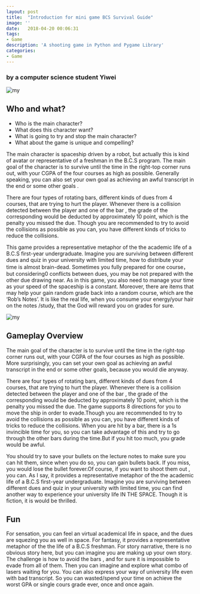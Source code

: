 ```yaml
---
layout: post
title:  "Introduction for mini game BCS Survival Guide"
image: ''
date:   2018-04-20 00:06:31
tags:
- Game
description: 'A shooting game in Python and Pygame Library'
categories:
- Game
---
```

### by a computer science student Yiwei
![my](https://github.com/zywkloo/muse.github.io/raw/master/assets/img/sharding-gerenciamento-usuarios/carrega-sozinho.jpg)

## Who and what?

* Who is the main character? 
* What does this character want? 
* What is going to try and stop the main character? 
* What about the game is unique and compelling?

The main character is spaceship driven by a robot, but actually this is kind of avatar or representative of a freshman in the B.C.S program. The main goal of the character is to survive until the time in the right-top corner runs out, with your CGPA of the four courses as high as possible. Generally speaking, you can also set your own goal as achieving an awful transcript in the end or some other goals .

There are four types of rotating bars, different kinds of dues from 4 courses, that are trying to hurt the player. Whenever there is a collision detected between the player and one of the bar , the grade of the corresponding would be deducted by approximately 10 point, which is the penalty you missed the due. Though you are recommended to try to avoid the collisions as possible as you can, you have different kinds of tricks to reduce the collisions.

This game provides a representative metaphor of the the academic life of a B.C.S first-year undergraduate. Imagine you are surviving between different dues and quiz in your university with limited time, how to distribute your time is almost brain-dead. Sometimes you fully prepared for one course，but considering0 conflicts between dues, you may be not prepared with the other due drawing near. As in this game, you also need to manage your time as your speed of the spaceship is a constant. Moreover, there are items that may help your gain random grade back into a random course, which are the ‘Rob’s  Notes’. It is like the real life, when you consume your energy/your hair on the notes /study, that the God will reward you on grades for sure.  

![my](https://github.com/zywkloo/muse.github.io/raw/master/assets/img/sharding-gerenciamento-usuarios/BCS%20survival%20guide.png)

## Gameplay Overview 

The main goal of the character is to survive until the time in the right-top corner runs out, with your CGPA of the four courses as high as possible. More surprisingly, you can set your own goal as achieving an awful transcript in the end or some other goals, because you would die anyway.

There are four types of rotating bars, different kinds of dues from 4 courses, that are trying to hurt the player. Whenever there is a collision detected between the player and one of the bar , the grade of the corresponding would be deducted by approximately 10 point, which is the penalty you missed the due. The game supports 8 directions for you to move the ship in order to evade.Though you are recommended to try to avoid the collisions as possible as you can, you have different kinds of tricks to reduce the collisions. When you are hit by a bar, there is a 1s invincible time for you, so you can take advantage of this and try to go through the other bars during the time.But if you hit too much, you grade would be awful.

You should try to save your bullets on the lecture notes to make sure you can hit them, since when you do so, you can gain bullets back. If you miss, you would lose the bullet forever.Of course, if you want to shoot them out , you can.
As I say, it provides a representative metaphor of the the academic life of a B.C.S first-year undergraduate. Imagine you are surviving between different dues and quiz in your university with limited time, you can find another way to experience your university life IN THE SPACE. Though it is fiction, it is would be thrilled.



## Fun 

 For sensation, you can feel an virtual academical life in space, and the dues are squezing you as well in space. For fantasy, it provides a representative metaphor of the the life of a B.C.S freshman. For story narrative, there is no obvious story here, but you can imagine you are making up your own story. The challenge is how to avoid the bars , and for sure it is impossible to evade from all of them. Then you can imagine and explore what combo of lasers waiting for you. You can also express your way of university life even with bad transcript. So you can wasted/spend your time on achieve the worst GPA or single cours grade ever, once and once again.






